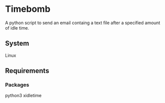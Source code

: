 # Timebomb
A python script to send an email containg a text file
after a specified amount of idle time.

## System
Linux

## Requirements

### Packages
python3
xidletime
